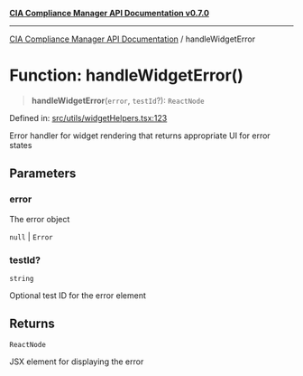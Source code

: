 [**CIA Compliance Manager API Documentation v0.7.0**](../README.md)

***

[CIA Compliance Manager API Documentation](../globals.md) / handleWidgetError

# Function: handleWidgetError()

> **handleWidgetError**(`error`, `testId`?): `ReactNode`

Defined in: [src/utils/widgetHelpers.tsx:123](https://github.com/Hack23/cia-compliance-manager/blob/main/src/utils/widgetHelpers.tsx#L123)

Error handler for widget rendering that returns appropriate UI for error states

## Parameters

### error

The error object

`null` | `Error`

### testId?

`string`

Optional test ID for the error element

## Returns

`ReactNode`

JSX element for displaying the error
